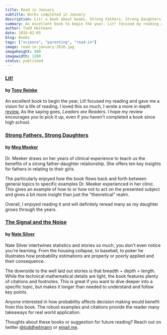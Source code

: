 ```yaml
---
title: Read in January
subtitle: Works completed in January
description: Lit! a book about books. Strong Fathers, Strong Daughters about raising girls. The Signal and the Noise, about how to our views of the world influence our decisions.
summary: An excellent book to begin the year, Lit! focused my reading and gave me a vision for a life of reading... Dr. Meeker draws on her years of clinical experience to teach us the benefits of a strong father-daughter relationship. She offers ten key insights for fathers in relating to their girls... Nate Silver intertwines statistics and stories so much, you don't even notice you're learning. From the housing collapse, to baseball, to poker he illustrates how probability estimations are properly or poorly applied and their consequence.
author: Todd Heitmann
date: 2016-02-05
blog: Books
tags: ["science", "parenting", "read-in"]
image: read-in-january-2016.jpg
imageheight: 900
imagewidth: 1200
status: published
---
```


### [Lit!](http://www.amazon.com/gp/product/B005LVN1E0/ref=dp-kindle-redirect?ie=UTF8&btkr=1)
#### by [Tony Reinke](https://twitter.com/tonyreinke)

An excellent book to begin the year, Lit! focused my reading and gave me a vision for a life of reading. I loved this so much, I wrote a more in depth [review.](lit-review.html) As the saying goes, *Leaders are Readers.* I hope my review encourages you to pick it up, even if you haven't completed a book since high school.

### [Strong Fathers, Strong Daughters](http://www.amazon.com/gp/product/B000X16PVE/ref=dp-kindle-redirect?ie=UTF8&btkr=1)
#### by [Meg Meeker](https://twitter.com/megmeeker)

Dr. Meeker draws on her years of clinical experience to teach us the benefits of a strong father-daughter relationship. She offers ten key insights for fathers in relating to their girls.

The particularly enjoyed how the book flows back and forth between general topics to specific examples Dr. Meeker experienced in her clinic. This gives an example of how to or how not to act on the presented subject and gives a bit more insight than just the "theoretical" realm.

Overall, I enjoyed reading it and will definitely reread many as my daughter grows through the years.

### [The Signal and the Noise](http://www.amazon.com/gp/product/B007V65R54/ref=dp-kindle-redirect?ie=UTF8&btkr=1)
#### by [Nate Silver](https://twitter.com/natesilver538)

Nate Silver intertwines statistics and stories so much, you don't even notice you're learning. From the housing collapse, to baseball, to poker he illustrates how probability estimations are properly or poorly applied and their consequence.

The downside to the well laid out stories is that breadth + depth = length. While the technical mathematical details are light, the book features plenty of citations and footnotes. This is great if you want to dive deeper into a specific topic, but makes it longer than needed to understand and follow key points.

Anyone interested in how probability affects decision making would benefit from this book. The robust examples and citations provide the reader many takeaways for real world application.

Thoughts about these books or suggestion for future reading? Reach out on twitter [@toddheitmann](https://twitter.com/toddheitmann) or [email me](mailto:me@toddheitmann.com).
